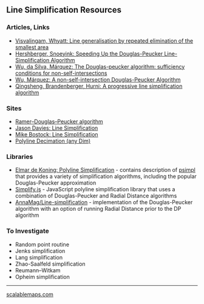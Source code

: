 ## Line Simplification Resources

### Articles, Links
* [Visvalingam, Whyatt: Line generalisation by repeated elimination of the smallest area](https://hydra.hull.ac.uk/assets/hull:8338/content)
* [Hershberger, Snoeyink: Speeding Up the Douglas-Peucker Line-Simplification Algorithm](http://citeseerx.ist.psu.edu/viewdoc/summary?doi=10.1.1.17.6932)
* [Wu, da Silva, Márquez: The Douglas-peucker algorithm: sufficiency conditions for non-self-intersections](http://www.scielo.br/scielo.php?script=sci_arttext&pid=S0104-65002004000100006)
* [Wu, Márquez: A non-self-intersection Douglas-Peucker Algorithm](http://citeseerx.ist.psu.edu/viewdoc/download?doi=10.1.1.144.686&rep=rep1&type=pdf)
* [Qingsheng, Brandenberger, Hurni: A progressive line simplification algorithm](https://link.springer.com/article/10.1007/BF02826387)

### Sites
* [Ramer–Douglas–Peucker algorithm](https://en.wikipedia.org/wiki/Ramer%E2%80%93Douglas%E2%80%93Peucker_algorithm)
* [Jason Davies: Line Simplification](https://www.jasondavies.com/simplify/)
* [Mike Bostock: Line Simplification](https://bost.ocks.org/mike/simplify/)
* [Polyline Decimation (any Dim)](http://geomalgorithms.com/a16-_decimate-1.html)

### Libraries
* [Elmar de Koning: Polyline Simplification](https://www.codeproject.com/Articles/114797/Polyline-Simplification) - contains description of [psimpl](http://psimpl.sourceforge.net/) that provides a variety of simplification algorithms, including the popular Douglas-Peucker approximation 
* [Simplify.js](http://mourner.github.io/simplify-js/) - JavaScript polyline simplification library that uses a combination of Douglas-Peucker and Radial Distance algorithms
* [AnnaMag/Line-simplification](https://github.com/AnnaMag/Line-simplification) - implementation of the Douglas-Peucker algorithm with an option of running Radial Distance prior to the DP algorithm

### To Investigate
* Random point routine
* Jenks simplification
* Lang simplification
* Zhao-Saalfeld simplification
* Reumann–Witkam
* Opheim simplification

------------
[scalablemaps.com](https://scalablemaps.com/)
